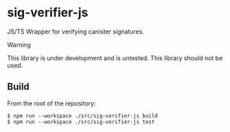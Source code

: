 # sig-verifier-js

JS/TS Wrapper for verifying canister signatures.

> [!WARNING]
> This library is under development and is untested. This library should not be used.

## Build

From the root of the repository:

```
$ npm run --workspace ./src/sig-verifier-js build
$ npm run --workspace ./src/sig-verifier-js test
```
